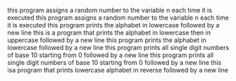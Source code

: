 this program assigns a random number to the variable n each time it is executed
this program assigns a random number to the variable n each time it is executed
this program prints the alphabet in lowercase followed by a new line
this is a program that prints the alphabet in lowercase then in uppercase followed by a new line
this program prints the alphabet in lowercase followed by a new line
this program prints all single digit numbers of base 10 starting from 0 followed by a new line
this program prints all single digit numbers of base 10 starting from 0 followed by a new line
this isa program that prints lowercase alphabet in reverse followed by a new line
